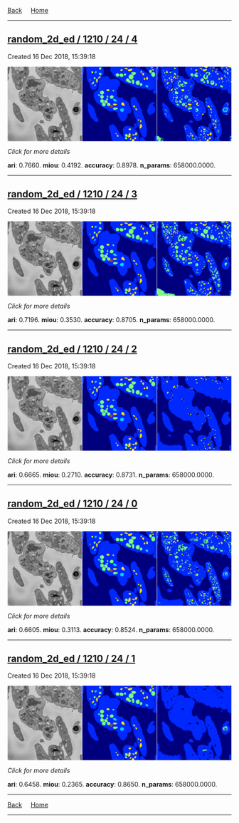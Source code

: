 
[Back](..)&nbsp;&nbsp;&nbsp;&nbsp;&nbsp;[Home](https://leapmanlab.github.io/snapshots)

---

<div class="summary"><a href="4"><h2>random_2d_ed / 1210 / 24 / 4</h2></a><p>Created 16 Dec 2018, 15:39:18
</p><a href="4"><img src="4/media/summary.png" align="center"></a><p>
<i>Click for more details</i>
</p></div>

**ari**: 0.7660. **miou**: 0.4192. **accuracy**: 0.8978. **n_params**: 658000.0000. 

---

<div class="summary"><a href="3"><h2>random_2d_ed / 1210 / 24 / 3</h2></a><p>Created 16 Dec 2018, 15:39:18
</p><a href="3"><img src="3/media/summary.png" align="center"></a><p>
<i>Click for more details</i>
</p></div>

**ari**: 0.7196. **miou**: 0.3530. **accuracy**: 0.8705. **n_params**: 658000.0000. 

---

<div class="summary"><a href="2"><h2>random_2d_ed / 1210 / 24 / 2</h2></a><p>Created 16 Dec 2018, 15:39:18
</p><a href="2"><img src="2/media/summary.png" align="center"></a><p>
<i>Click for more details</i>
</p></div>

**ari**: 0.6665. **miou**: 0.2710. **accuracy**: 0.8731. **n_params**: 658000.0000. 

---

<div class="summary"><a href="0"><h2>random_2d_ed / 1210 / 24 / 0</h2></a><p>Created 16 Dec 2018, 15:39:18
</p><a href="0"><img src="0/media/summary.png" align="center"></a><p>
<i>Click for more details</i>
</p></div>

**ari**: 0.6605. **miou**: 0.3113. **accuracy**: 0.8524. **n_params**: 658000.0000. 

---

<div class="summary"><a href="1"><h2>random_2d_ed / 1210 / 24 / 1</h2></a><p>Created 16 Dec 2018, 15:39:18
</p><a href="1"><img src="1/media/summary.png" align="center"></a><p>
<i>Click for more details</i>
</p></div>

**ari**: 0.6458. **miou**: 0.2365. **accuracy**: 0.8650. **n_params**: 658000.0000. 

---

[Back](..)&nbsp;&nbsp;&nbsp;&nbsp;&nbsp;[Home](https://leapmanlab.github.io/snapshots)

---